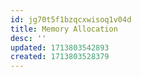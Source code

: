 ```yaml
---
id: jg70t5f1bzqcxwisoq1v04d
title: Memory Allocation
desc: ''
updated: 1713803542893
created: 1713803528379
---
```

